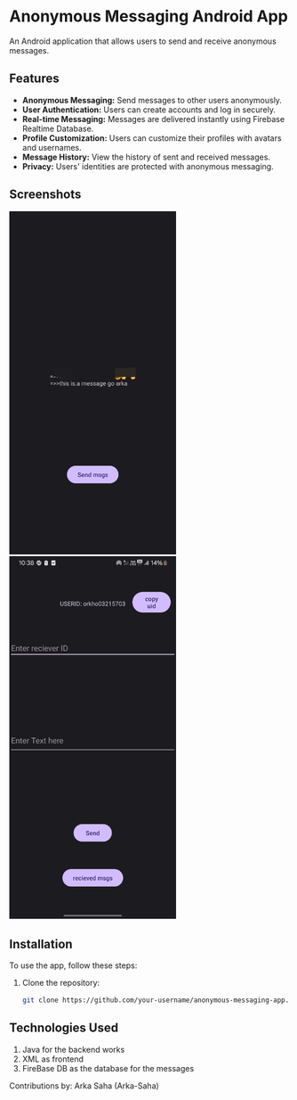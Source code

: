 # Anonymous Messaging Android App

An Android application that allows users to send and receive anonymous messages.

## Features

- **Anonymous Messaging:** Send messages to other users anonymously.
- **User Authentication:** Users can create accounts and log in securely.
- **Real-time Messaging:** Messages are delivered instantly using Firebase Realtime Database.
- **Profile Customization:** Users can customize their profiles with avatars and usernames.
- **Message History:** View the history of sent and received messages.
- **Privacy:** Users' identities are protected with anonymous messaging.

## Screenshots

<img src="/screenshots/Screenshot_20240724_230803_AnonymMsg.jpg" alt="Screenshot 2" width="300"><img src="/screenshots/Screenshot_20240724_223850_AnonymMsg.jpg" alt="Screenshot 2" width="300">


## Installation

To use the app, follow these steps:

1. Clone the repository:
   ```bash
   git clone https://github.com/your-username/anonymous-messaging-app.git

## Technologies Used 

1. Java for the backend works
2. XML as frontend
3. FireBase DB as the database for the messages

Contributions by: Arka Saha (Arka-Saha)

